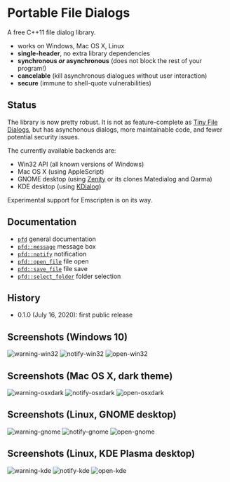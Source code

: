 # Portable File Dialogs

A free C++11 file dialog library.

* works on Windows, Mac OS X, Linux
* **single-header**, no extra library dependencies
* **synchronous *or* asynchronous** (does not block the rest of your program!)
* **cancelable** (kill asynchronous dialogues without user interaction)
* **secure** (immune to shell-quote vulnerabilities)

## Status

The library is now pretty robust. It is not as feature-complete as
[Tiny File Dialogs](https://sourceforge.net/projects/tinyfiledialogs/),
but has asynchonous dialogs, more maintainable code, and fewer potential
security issues.

The currently available backends are:

* Win32 API (all known versions of Windows)
* Mac OS X (using AppleScript)
* GNOME desktop (using [Zenity](https://en.wikipedia.org/wiki/Zenity) or its clones Matedialog and Qarma)
* KDE desktop (using [KDialog](https://github.com/KDE/kdialog))

Experimental support for Emscripten is on its way.

## Documentation

* [`pfd`](doc/pfd.md) general documentation
* [`pfd::message`](doc/message.md) message box
* [`pfd::notify`](doc/notify.md) notification
* [`pfd::open_file`](doc/open_file.md) file open
* [`pfd::save_file`](doc/save_file.md) file save
* [`pfd::select_folder`](doc/select_folder.md) folder selection

## History

* 0.1.0 (July 16, 2020): first public release

## Screenshots (Windows 10)

![warning-win32](https://user-images.githubusercontent.com/245089/47136607-76919a00-d2b4-11e8-8f42-e2d62c4f9570.png)
![notify-win32](https://user-images.githubusercontent.com/245089/47142453-2ff76c00-d2c3-11e8-871a-1a110ac91eb2.png)
![open-win32](https://user-images.githubusercontent.com/245089/47155865-0f8cd900-d2e6-11e8-8041-1e20b6f77dee.png)

## Screenshots (Mac OS X, dark theme)

![warning-osxdark](https://user-images.githubusercontent.com/245089/56053001-22dba700-5d53-11e9-8233-ca7a2c58188d.png)
![notify-osxdark](https://user-images.githubusercontent.com/245089/56053188-bc0abd80-5d53-11e9-8298-68aa96315c6c.png)
![open-osxdark](https://user-images.githubusercontent.com/245089/56053378-39363280-5d54-11e9-9583-9f1c978fa0db.png)

## Screenshots (Linux, GNOME desktop)

![warning-gnome](https://user-images.githubusercontent.com/245089/47136608-772a3080-d2b4-11e8-9e1d-60a7e743e908.png)
![notify-gnome](https://user-images.githubusercontent.com/245089/47142455-30900280-d2c3-11e8-8b76-ea16c7e502d4.png)
![open-gnome](https://user-images.githubusercontent.com/245089/47155867-0f8cd900-d2e6-11e8-93af-275636491ec4.png)

## Screenshots (Linux, KDE Plasma desktop)

![warning-kde](https://user-images.githubusercontent.com/245089/47149255-4dcccd00-d2d3-11e8-84c9-f85612784680.png)
![notify-kde](https://user-images.githubusercontent.com/245089/47149206-27a72d00-d2d3-11e8-8f1b-96e462f08c2b.png)
![open-kde](https://user-images.githubusercontent.com/245089/47155866-0f8cd900-d2e6-11e8-8006-f14b948afc55.png)
